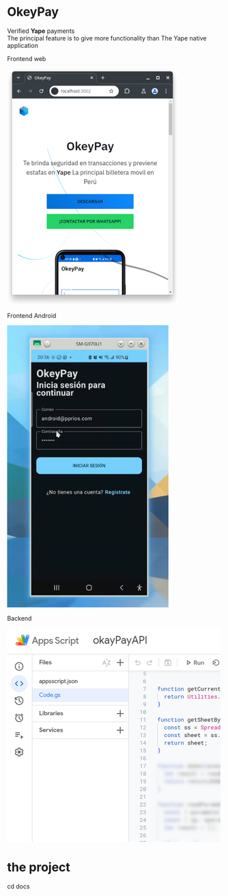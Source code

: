 # OkeyPay

Verified **Yape** payments  
The principal feature is to give more functionality than The Yape native application

Frontend web

![OkeyPay web](./docs/README/Screenshot_20240809_013708.png)

Frontend Android

![Okeypay app](./docs/README/Screenshot_20240702_131158.png)

Backend

![OkeyPay appscript](./docs/README/Screenshot_20241111_190608.png)


# the project

cd docs